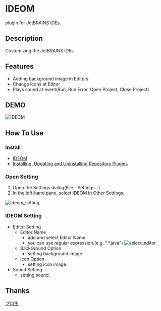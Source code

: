 IDEOM
==========
plugin for JetBRAINS IDEs.

## Description
Customizing the JetBRAINS IDEs

## Features
* Adding background image in Editors
* Change icons at Editor
* Plays sound at event(Run, Run Error, Open Project, Close Project)

## DEMO
![IDEOM](https://cloud.githubusercontent.com/assets/9996150/5596987/f8353e60-92dd-11e4-883b-2cc075c1d3e0.png)

## How To Use
### Install
* [IDEOM](https://plugins.jetbrains.com/plugin/7652)
* [Installing, Updating and Uninstalling Repository Plugins](https://www.jetbrains.com/help/idea/2016.2/installing-updating-and-uninstalling-repository-plugins.html)

### Open Setting
1. Open the Settings dialog(File - Settings...)
2. In the left-hand pane, select IDEOM in Other Settings.

![ideom_setting](https://cloud.githubusercontent.com/assets/9996150/17854334/be4d7662-68ac-11e6-9b50-dc9f0958eac9.png)

### IDEOM Setting
* Editor Setting
    * Editor Name
        * add and select Editor Name.
        * you can use regular expression.(e.g. ".*.java")
        ![select_editor](https://cloud.githubusercontent.com/assets/9996150/17854625/e9d9fa9c-68ae-11e6-8e77-7ef37ccdfdcb.png)
    * BackGround Option
        * setting background image
    * Icon Option
        * setting icon image.
* Sound Setting
    * setting sound.

## Thanks
[プロ生](http://pronama.azurewebsites.net/pronama/)
